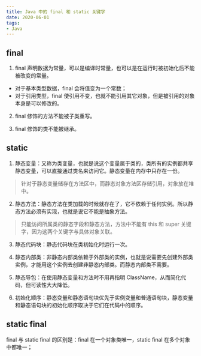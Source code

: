 ```yaml
---
title: Java 中的 final 和 static 关键字
date: 2020-06-01 
tags:
- Java
---
```


## final

1. final 声明数据为常量，可以是编译时常量，也可以是在运行时被初始化后不能被改变的常量。

- 对于基本类型数据，final 会将值变为一个常数；
- 对于引用类型，final 使引用不变，也就不能引用其它对象，但是被引用的对象本身是可以修改的。

2. final 修饰的方法不能被子类重写。

3. final 修饰的类不能被继承。


## static

1. 静态变量：又称为类变量，也就是说这个变量属于类的，类所有的实例都共享静态变量，可以直接通过类名来访问它。静态变量在内存中只存在一份。

> 针对于静态变量储存在方法区中，而静态对象方法区存储引用，对象放在堆中。

2. 静态方法：静态方法在类加载的时候就存在了，它不依赖于任何实例。所以静态方法必须有实现，也就是说它不能是抽象方法。
  
> 只能访问所属类的静态字段和静态方法，方法中不能有 this 和 super 关键字，因为这两个关键字与具体对象关联。

3. 静态代码块：静态代码块在类初始化时运行一次。

4. 静态内部类：非静态内部类依赖于外部类的实例，也就是说需要先创建外部类实例，才能用这个实例去创建非静态内部类。而静态内部类不需要。

5. 静态导包：在使用静态变量和方法时不用再指明 ClassName，从而简化代码，但可读性大大降低。

6. 初始化顺序：静态变量和静态语句块优先于实例变量和普通语句块，静态变量和静态语句块的初始化顺序取决于它们在代码中的顺序。

## static final

final 与 static final 的区别是：final 在一个对象类唯一，static final 在多个对象中都唯一；